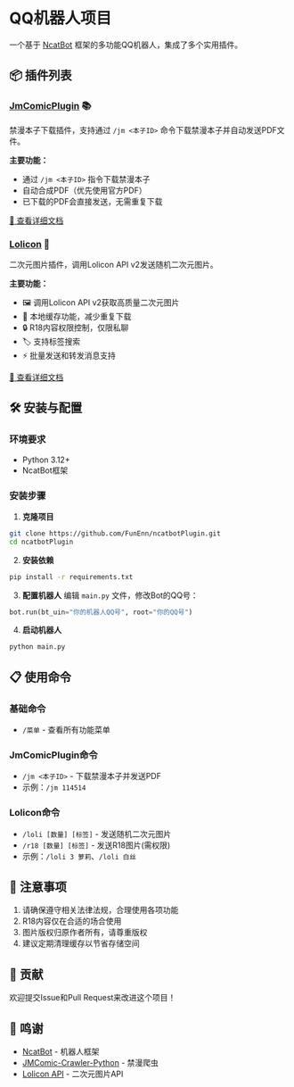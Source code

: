 # QQ机器人项目

一个基于 [NcatBot](https://github.com/liyihao1110/NcatBot) 框架的多功能QQ机器人，集成了多个实用插件。

## 📦 插件列表

### [JmComicPlugin](./plugins/JmComicPlugin/README.md) 📚
禁漫本子下载插件，支持通过 `/jm <本子ID>` 命令下载禁漫本子并自动发送PDF文件。

**主要功能：**
- 通过 `/jm <本子ID>` 指令下载禁漫本子
- 自动合成PDF（优先使用官方PDF）
- 已下载的PDF会直接发送，无需重复下载

[📖 查看详细文档](./plugins/JmComicPlugin/README.md)

### [Lolicon](./plugins/Lolicon/README.md) 🎨
二次元图片插件，调用Lolicon API v2发送随机二次元图片。

**主要功能：**
- 🖼️ 调用Lolicon API v2获取高质量二次元图片
- 💾 本地缓存功能，减少重复下载
- 🔒 R18内容权限控制，仅限私聊
- 🏷️ 支持标签搜索
- ⚡ 批量发送和转发消息支持

[📖 查看详细文档](./plugins/Lolicon/README.md)


## 🛠️ 安装与配置

### 环境要求
- Python 3.12+
- NcatBot框架

### 安装步骤

1. **克隆项目**
```bash
git clone https://github.com/FunEnn/ncatbotPlugin.git
cd ncatbotPlugin
```

2. **安装依赖**
```bash
pip install -r requirements.txt
```

3. **配置机器人**
编辑 `main.py` 文件，修改Bot的QQ号：
```python
bot.run(bt_uin="你的机器人QQ号", root="你的QQ号")
```

4. **启动机器人**
```bash
python main.py
```

## 📋 使用命令

### 基础命令
- `/菜单` - 查看所有功能菜单

### JmComicPlugin命令
- `/jm <本子ID>` - 下载禁漫本子并发送PDF
- 示例：`/jm 114514`

### Lolicon命令
- `/loli [数量] [标签]` - 发送随机二次元图片
- `/r18 [数量] [标签]` - 发送R18图片(需权限)
- 示例：`/loli 3 萝莉`、`/loli 白丝`



## 📝 注意事项

1. 请确保遵守相关法律法规，合理使用各项功能
2. R18内容仅在合适的场合使用
3. 图片版权归原作者所有，请尊重版权
4. 建议定期清理缓存以节省存储空间

## 🤝 贡献

欢迎提交Issue和Pull Request来改进这个项目！

## 🙏 鸣谢

- [NcatBot](https://github.com/liyihao1110/NcatBot) - 机器人框架
- [JMComic-Crawler-Python](https://github.com/hect0x7/JMComic-Crawler-Python) - 禁漫爬虫
- [Lolicon API](https://docs.api.lolicon.app/) - 二次元图片API 